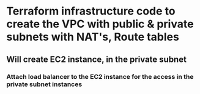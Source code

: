 # Terraform infrastructure code to create the VPC with public & private subnets with NAT's, Route tables
## Will create EC2 instance, in the private subnet
### Attach load balancer to the EC2 instance for the access in the private subnet instances
